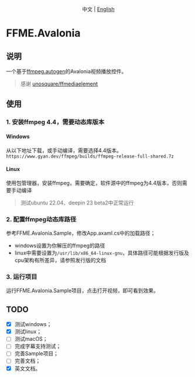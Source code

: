 <p align="center">中文 | <a href="Readme.en.md">English</a></p>

# FFME.Avalonia

## 说明

一个基于[ffmpeg.autogen](https://github.com/Ruslan-B/FFmpeg.AutoGen)的Avalonia视频播放控件。
> 感谢 [unosquare/ffmediaelement](https://github.com/unosquare/ffmediaelement)


## 使用

### 1. 安装ffmpeg 4.4，需要动态库版本

#### Windows

从以下地址下载，或手动编译，需要选择4.4版本。
`https://www.gyan.dev/ffmpeg/builds/ffmpeg-release-full-shared.7z`

#### Linux

使用包管理器，安装ffmpeg，需要确定，软件源中的ffmpeg为4.4版本，否则需要手动编译
> 测试ubuntu 22.04、deepin 23 beta2中正常运行

### 2. 配置ffmpeg动态库路径

参考FFME.Avalonia.Sample，修改App.axaml.cs中的加载路径；
   - windows设置为你解压的ffmpeg的路径
   - linux中需要设置为`/usr/lib/x86_64-linux-gnu`，具体路径可能根据发行版及cpu架构有所差异，请参照发行版的文档

### 3. 运行项目

运行FFME.Avalonia.Sample项目，点击打开视频，即可看到效果。



## TODO

- [x] 测试windows；
- [x] 测试linux；
- [ ] 测试macOS；
- [ ] 完成字幕支持测试；
- [ ] 完善Sample项目；
- [ ] 完善文档；
- [x] 英文文档。